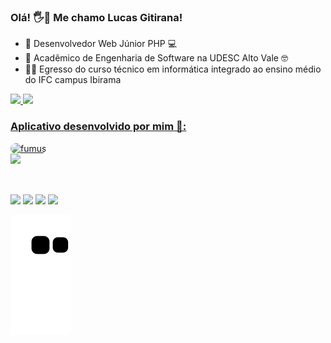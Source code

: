### Olá! 🖐🤙 Me chamo Lucas Gitirana!

- 🔭 Desenvolvedor Web Júnior PHP 💻
- 🌱 Acadêmico de Engenharia de Software na UDESC Alto Vale 🤓
- 👨‍🎓 Egresso do curso técnico em informática integrado ao ensino médio do IFC campus Ibirama

<div align="left">
  <a href="https://github.com/lucas-gitirana">
  <img height="180em" src="https://github-readme-stats.vercel.app/api?username=lucas-gitirana&show_icons=true&theme=algolia&include_all_commits=true&count_private=true"/>
  <img height="180em" src="https://github-readme-stats.vercel.app/api/top-langs/?username=lucas-gitirana&layout=compact&langs_count=7&theme=algolia"/>
</div>
  
### Aplicativo desenvolvido por mim 📲:
<div align "center"> 
  <img alt="fumus" height="135" style="border-radius:50px;" src="https://play-lh.googleusercontent.com/-CZDv79V9MAsq0iAoAZMMIrQ-y0BR2My3E80e7tmUXhHij9Gyxhkm8Y7UPN1QWhvPp0=s180-rw"> 
  <br/>
   <a href= "https://play.google.com/store/apps/details?id=lucas.gitirana.fumus&hl=pt_BR&gl=US"><img src="https://img.shields.io/badge/Google_Play-414141?style=for-the-badge&logo=google-play&logoColor=white" target="_blank"></a>
  <br/>  
</div>
  
  ##
  
  <br/>
  
  <div> 
  <a href = "mailto:gitiranalucas5@gmail.com"><img src="https://img.shields.io/badge/-Gmail-%23333?style=for-the-badge&logo=gmail&logoColor=white" target="_blank"></a>
  <a href = "https://join.slack.com/t/lucasgitirana/shared_invite/zt-180jdyu6f-HOEH1nfJ6Ef5H_~~cB6OUA"><img src="https://img.shields.io/badge/Slack-4A154B?style=for-the-badge&logo=slack&logoColor=white" target="_blank"></a>
  <a href = "https://discord.gg/cAsMSWpu8K"><img src="https://img.shields.io/badge/Discord-7289DA?style=for-the-badge&logo=discord&logoColor=white" target="_blank"></a>
  <a href="https://www.linkedin.com/in/lucas-gitirana-387aa7203/" target="_blank"><img src="https://img.shields.io/badge/-LinkedIn-%230077B5?style=for-the-badge&logo=linkedin&logoColor=white" target="_blank"></a> 
</div>
  
  ![Snake animation](https://github.com/rafaballerini/rafaballerini/blob/output/github-contribution-grid-snake.svg)
 

  

  
  
 
  


